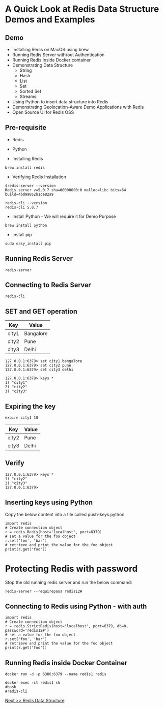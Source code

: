 # A Quick Look at Redis Data Structure Demos and Examples


## Demo #

- Installing Redis on MacOS using brew
- Running Redis Server with/out Authentication
- Running Redis inside Docker container
- Demonstrating Data Structure
  - String 
  - Hash 
  - List 
  - Set 
  - Sorted Set 
  - Streams  
- Using Python to insert data structure into Redis
- Demonstrating Geolocation-Aware Demo Applications with Redis
- Open Source UI for Redis OSS
  


## Pre-requisite

- Redis
- Python


- Installing Redis

```
brew install redis
```

- Verifying Redis Installation

```
$redis-server --version
Redis server v=5.0.7 sha=00000000:0 malloc=libc bits=64 build=4bd99862b1ce82a9
```

```
redis-cli --version
redis-cli 5.0.7
```

- Install Python - We will require it for Demo Purpose

```
brew install python
```

- Install pip

```
sudo easy_install pip
```

## Running Redis Server

```
redis-server
```

## Connecting to Redis Server

```
redis-cli 
```

## SET and GET operation


| Key     | Value      |
| ------- | ---------- |
| city1   | Bangalore  |
| city2   | Pune       |
| city3   | Delhi      |

```
127.0.0.1:6379> set city1 bangalore
127.0.0.1:6379> set city2 pune
127.0.0.1:6379> set city3 delhi
```

```
127.0.0.1:6379> keys *
1) "city1"
2) "city2"
3) "city3"
```

## Expiring the key



```
expire city1 10
```

| Key     | Value      |
| ------- | ---------- |
| city2   | Pune       |
| city3   | Delhi      |



## Verify

```
127.0.0.1:6379> keys *
1) "city2"
2) "city3"
127.0.0.1:6379>
```

## Inserting keys using Python

Copy the below content into a file called push-keys.python

```
import redis
# Create connection object
r = redis.Redis(host='localhost', port=6379)
# set a value for the foo object
r.set('foo', 'bar')
# retrieve and print the value for the foo object
print(r.get('foo'))
```


# Protecting Redis with password

Stop the old running redis server and run the below command:

```
redis-server --requirepass redis12#
```

## Connecting to Redis using Python - with auth

```
import redis
# Create connection object
r = redis.StrictRedis(host='localhost', port=6379, db=0, password='redis12#')
# set a value for the foo object
r.set('foo', 'bar')
# retrieve and print the value for the foo object
print(r.get('foo'))
```


## Running Redis inside Docker Container

```
docker run -d -p 6380:6379 --name redis1 redis
```

```
docker exec -it redis1 sh
#bash
#redis-cli 
```

[Next >> Redis Data Structure](https://github.com/ajeetraina/redis/blob/master/os/mac/datastructure/string/README.md)


